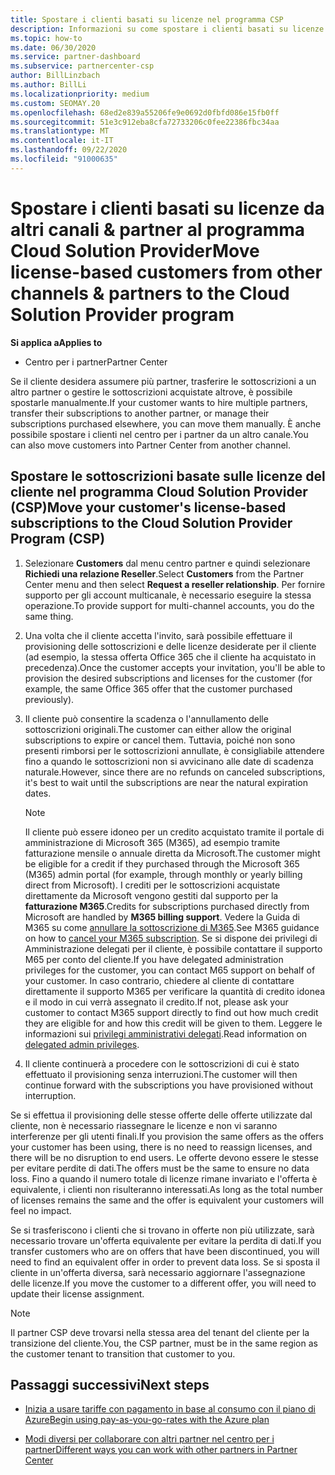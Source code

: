 ```yaml
---
title: Spostare i clienti basati su licenze nel programma CSP
description: Informazioni su come spostare i clienti basati su licenze da altri canali o da un altro partner nel programma Cloud Solution Provider (CSP) nel centro per i partner.
ms.topic: how-to
ms.date: 06/30/2020
ms.service: partner-dashboard
ms.subservice: partnercenter-csp
author: BillLinzbach
ms.author: BillLi
ms.localizationpriority: medium
ms.custom: SEOMAY.20
ms.openlocfilehash: 68ed2e839a55206fe9e0692d0fbfd086e15fb0ff
ms.sourcegitcommit: 51e3c912eba8cfa72733206c0fee22386fbc34aa
ms.translationtype: MT
ms.contentlocale: it-IT
ms.lasthandoff: 09/22/2020
ms.locfileid: "91000635"
---
```

# <a name="move-license-based-customers-from-other-channels--partners-to-the-cloud-solution-provider-program"></a><span data-ttu-id="7cd62-103">Spostare i clienti basati su licenze da altri canali & partner al programma Cloud Solution Provider</span><span class="sxs-lookup"><span data-stu-id="7cd62-103">Move license-based customers from other channels & partners to the Cloud Solution Provider program</span></span>

<span data-ttu-id="7cd62-104">**Si applica a**</span><span class="sxs-lookup"><span data-stu-id="7cd62-104">**Applies to**</span></span>

- <span data-ttu-id="7cd62-105">Centro per i partner</span><span class="sxs-lookup"><span data-stu-id="7cd62-105">Partner Center</span></span>

<span data-ttu-id="7cd62-106">Se il cliente desidera assumere più partner, trasferire le sottoscrizioni a un altro partner o gestire le sottoscrizioni acquistate altrove, è possibile spostarle manualmente.</span><span class="sxs-lookup"><span data-stu-id="7cd62-106">If your customer wants to hire multiple partners, transfer their subscriptions to another partner, or manage their subscriptions purchased elsewhere, you can move them manually.</span></span> <span data-ttu-id="7cd62-107">È anche possibile spostare i clienti nel centro per i partner da un altro canale.</span><span class="sxs-lookup"><span data-stu-id="7cd62-107">You can also move customers into Partner Center from another channel.</span></span>

## <a name="move-your-customers-license-based-subscriptions-to-the-cloud-solution-provider-program-csp"></a><span data-ttu-id="7cd62-108">Spostare le sottoscrizioni basate sulle licenze del cliente nel programma Cloud Solution Provider (CSP)</span><span class="sxs-lookup"><span data-stu-id="7cd62-108">Move your customer's license-based subscriptions to the Cloud Solution Provider Program (CSP)</span></span>

1. <span data-ttu-id="7cd62-109">Selezionare **Customers** dal menu centro partner e quindi selezionare **Richiedi una relazione Reseller**.</span><span class="sxs-lookup"><span data-stu-id="7cd62-109">Select **Customers** from the Partner Center menu and then select **Request a reseller relationship**.</span></span> <span data-ttu-id="7cd62-110">Per fornire supporto per gli account multicanale, è necessario eseguire la stessa operazione.</span><span class="sxs-lookup"><span data-stu-id="7cd62-110">To provide support for multi-channel accounts, you do the same thing.</span></span>

2. <span data-ttu-id="7cd62-111">Una volta che il cliente accetta l'invito, sarà possibile effettuare il provisioning delle sottoscrizioni e delle licenze desiderate per il cliente (ad esempio, la stessa offerta Office 365 che il cliente ha acquistato in precedenza).</span><span class="sxs-lookup"><span data-stu-id="7cd62-111">Once the customer accepts your invitation, you'll be able to provision the desired subscriptions and licenses for the customer (for example, the same Office 365 offer that the customer purchased previously).</span></span>

3. <span data-ttu-id="7cd62-112">Il cliente può consentire la scadenza o l'annullamento delle sottoscrizioni originali.</span><span class="sxs-lookup"><span data-stu-id="7cd62-112">The customer can either allow the original subscriptions to expire or cancel them.</span></span> <span data-ttu-id="7cd62-113">Tuttavia, poiché non sono presenti rimborsi per le sottoscrizioni annullate, è consigliabile attendere fino a quando le sottoscrizioni non si avvicinano alle date di scadenza naturale.</span><span class="sxs-lookup"><span data-stu-id="7cd62-113">However, since there are no refunds on canceled subscriptions, it's best to wait until the  subscriptions are near the natural expiration dates.</span></span>


   >[!NOTE]
   ><span data-ttu-id="7cd62-114">Il cliente può essere idoneo per un credito acquistato tramite il portale di amministrazione di Microsoft 365 (M365), ad esempio tramite fatturazione mensile o annuale diretta da Microsoft.</span><span class="sxs-lookup"><span data-stu-id="7cd62-114">The customer might be eligible for a credit if they purchased through the Microsoft 365 (M365) admin portal (for example, through monthly or yearly billing direct from Microsoft).</span></span> <span data-ttu-id="7cd62-115">I crediti per le sottoscrizioni acquistate direttamente da Microsoft vengono gestiti dal supporto per la **fatturazione M365**.</span><span class="sxs-lookup"><span data-stu-id="7cd62-115">Credits for subscriptions purchased directly from Microsoft are handled by **M365 billing support**.</span></span> <span data-ttu-id="7cd62-116">Vedere la Guida di M365 su come [annullare la sottoscrizione di M365](/microsoft-365/commerce/subscriptions/cancel-your-subscription).</span><span class="sxs-lookup"><span data-stu-id="7cd62-116">See M365 guidance on how to [cancel your M365 subscription](/microsoft-365/commerce/subscriptions/cancel-your-subscription).</span></span> <span data-ttu-id="7cd62-117">Se si dispone dei privilegi di Amministrazione delegati per il cliente, è possibile contattare il supporto M65 per conto del cliente.</span><span class="sxs-lookup"><span data-stu-id="7cd62-117">If you have delegated administration privileges for the customer, you can contact M65 support on behalf of your customer.</span></span> <span data-ttu-id="7cd62-118">In caso contrario, chiedere al cliente di contattare direttamente il supporto M365 per verificare la quantità di credito idonea e il modo in cui verrà assegnato il credito.</span><span class="sxs-lookup"><span data-stu-id="7cd62-118">If not, please ask your customer to contact M365 support directly to find out how much credit they are eligible for and how this credit will be given to them.</span></span> <span data-ttu-id="7cd62-119">Leggere le informazioni sui [privilegi amministrativi delegati](customers-revoke-admin-privileges.md).</span><span class="sxs-lookup"><span data-stu-id="7cd62-119">Read information on [delegated admin privileges](customers-revoke-admin-privileges.md).</span></span>


4. <span data-ttu-id="7cd62-120">Il cliente continuerà a procedere con le sottoscrizioni di cui è stato effettuato il provisioning senza interruzioni.</span><span class="sxs-lookup"><span data-stu-id="7cd62-120">The customer will then continue forward with the subscriptions you have provisioned without interruption.</span></span>

<span data-ttu-id="7cd62-121">Se si effettua il provisioning delle stesse offerte delle offerte utilizzate dal cliente, non è necessario riassegnare le licenze e non vi saranno interferenze per gli utenti finali.</span><span class="sxs-lookup"><span data-stu-id="7cd62-121">If you provision the same offers as the offers your customer has been using, there is no need to reassign licenses, and there will be no disruption to end users.</span></span> <span data-ttu-id="7cd62-122">Le offerte devono essere le stesse per evitare perdite di dati.</span><span class="sxs-lookup"><span data-stu-id="7cd62-122">The offers must be the same to ensure no data loss.</span></span> <span data-ttu-id="7cd62-123">Fino a quando il numero totale di licenze rimane invariato e l'offerta è equivalente, i clienti non risulteranno interessati.</span><span class="sxs-lookup"><span data-stu-id="7cd62-123">As long as the total number of licenses remains the same and the offer is equivalent your customers will feel no impact.</span></span>

<span data-ttu-id="7cd62-124">Se si trasferiscono i clienti che si trovano in offerte non più utilizzate, sarà necessario trovare un'offerta equivalente per evitare la perdita di dati.</span><span class="sxs-lookup"><span data-stu-id="7cd62-124">If you transfer customers who are on offers that have been discontinued, you will need to find an equivalent offer in order to prevent data loss.</span></span> <span data-ttu-id="7cd62-125">Se si sposta il cliente in un'offerta diversa, sarà necessario aggiornare l'assegnazione delle licenze.</span><span class="sxs-lookup"><span data-stu-id="7cd62-125">If you move the customer to a different offer, you will need to update their license assignment.</span></span>

>[!NOTE]
> <span data-ttu-id="7cd62-126">Il partner CSP deve trovarsi nella stessa area del tenant del cliente per la transizione del cliente.</span><span class="sxs-lookup"><span data-stu-id="7cd62-126">You, the CSP partner, must be in the same region as the customer tenant to transition that customer to you.</span></span>

## <a name="next-steps"></a><span data-ttu-id="7cd62-127">Passaggi successivi</span><span class="sxs-lookup"><span data-stu-id="7cd62-127">Next steps</span></span>

- [<span data-ttu-id="7cd62-128">Inizia a usare tariffe con pagamento in base al consumo con il piano di Azure</span><span class="sxs-lookup"><span data-stu-id="7cd62-128">Begin using pay-as-you-go-rates with the Azure plan</span></span>](azure-plan-get-started.md)
 

- [<span data-ttu-id="7cd62-129">Modi diversi per collaborare con altri partner nel centro per i partner</span><span class="sxs-lookup"><span data-stu-id="7cd62-129">Different ways you can work with other partners in Partner Center</span></span>](work-with-other-partners.md)